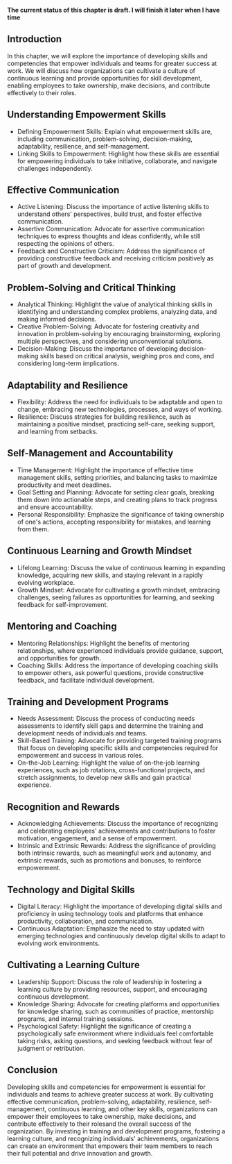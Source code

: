**The current status of this chapter is draft. I will finish it later when I have time**

Introduction
------------

In this chapter, we will explore the importance of developing skills and competencies that empower individuals and teams for greater success at work. We will discuss how organizations can cultivate a culture of continuous learning and provide opportunities for skill development, enabling employees to take ownership, make decisions, and contribute effectively to their roles.

Understanding Empowerment Skills
--------------------------------

* Defining Empowerment Skills: Explain what empowerment skills are, including communication, problem-solving, decision-making, adaptability, resilience, and self-management.
* Linking Skills to Empowerment: Highlight how these skills are essential for empowering individuals to take initiative, collaborate, and navigate challenges independently.

Effective Communication
-----------------------

* Active Listening: Discuss the importance of active listening skills to understand others' perspectives, build trust, and foster effective communication.
* Assertive Communication: Advocate for assertive communication techniques to express thoughts and ideas confidently, while still respecting the opinions of others.
* Feedback and Constructive Criticism: Address the significance of providing constructive feedback and receiving criticism positively as part of growth and development.

Problem-Solving and Critical Thinking
-------------------------------------

* Analytical Thinking: Highlight the value of analytical thinking skills in identifying and understanding complex problems, analyzing data, and making informed decisions.
* Creative Problem-Solving: Advocate for fostering creativity and innovation in problem-solving by encouraging brainstorming, exploring multiple perspectives, and considering unconventional solutions.
* Decision-Making: Discuss the importance of developing decision-making skills based on critical analysis, weighing pros and cons, and considering long-term implications.

Adaptability and Resilience
---------------------------

* Flexibility: Address the need for individuals to be adaptable and open to change, embracing new technologies, processes, and ways of working.
* Resilience: Discuss strategies for building resilience, such as maintaining a positive mindset, practicing self-care, seeking support, and learning from setbacks.

Self-Management and Accountability
----------------------------------

* Time Management: Highlight the importance of effective time management skills, setting priorities, and balancing tasks to maximize productivity and meet deadlines.
* Goal Setting and Planning: Advocate for setting clear goals, breaking them down into actionable steps, and creating plans to track progress and ensure accountability.
* Personal Responsibility: Emphasize the significance of taking ownership of one's actions, accepting responsibility for mistakes, and learning from them.

Continuous Learning and Growth Mindset
--------------------------------------

* Lifelong Learning: Discuss the value of continuous learning in expanding knowledge, acquiring new skills, and staying relevant in a rapidly evolving workplace.
* Growth Mindset: Advocate for cultivating a growth mindset, embracing challenges, seeing failures as opportunities for learning, and seeking feedback for self-improvement.

Mentoring and Coaching
----------------------

* Mentoring Relationships: Highlight the benefits of mentoring relationships, where experienced individuals provide guidance, support, and opportunities for growth.
* Coaching Skills: Address the importance of developing coaching skills to empower others, ask powerful questions, provide constructive feedback, and facilitate individual development.

Training and Development Programs
---------------------------------

* Needs Assessment: Discuss the process of conducting needs assessments to identify skill gaps and determine the training and development needs of individuals and teams.
* Skill-Based Training: Advocate for providing targeted training programs that focus on developing specific skills and competencies required for empowerment and success in various roles.
* On-the-Job Learning: Highlight the value of on-the-job learning experiences, such as job rotations, cross-functional projects, and stretch assignments, to develop new skills and gain practical experience.

Recognition and Rewards
-----------------------

* Acknowledging Achievements: Discuss the importance of recognizing and celebrating employees' achievements and contributions to foster motivation, engagement, and a sense of empowerment.
* Intrinsic and Extrinsic Rewards: Address the significance of providing both intrinsic rewards, such as meaningful work and autonomy, and extrinsic rewards, such as promotions and bonuses, to reinforce empowerment.

Technology and Digital Skills
-----------------------------

* Digital Literacy: Highlight the importance of developing digital skills and proficiency in using technology tools and platforms that enhance productivity, collaboration, and communication.
* Continuous Adaptation: Emphasize the need to stay updated with emerging technologies and continuously develop digital skills to adapt to evolving work environments.

Cultivating a Learning Culture
------------------------------

* Leadership Support: Discuss the role of leadership in fostering a learning culture by providing resources, support, and encouraging continuous development.
* Knowledge Sharing: Advocate for creating platforms and opportunities for knowledge sharing, such as communities of practice, mentorship programs, and internal training sessions.
* Psychological Safety: Highlight the significance of creating a psychologically safe environment where individuals feel comfortable taking risks, asking questions, and seeking feedback without fear of judgment or retribution.

Conclusion
----------

Developing skills and competencies for empowerment is essential for individuals and teams to achieve greater success at work. By cultivating effective communication, problem-solving, adaptability, resilience, self-management, continuous learning, and other key skills, organizations can empower their employees to take ownership, make decisions, and contribute effectively to their rolesand the overall success of the organization. By investing in training and development programs, fostering a learning culture, and recognizing individuals' achievements, organizations can create an environment that empowers their team members to reach their full potential and drive innovation and growth.
